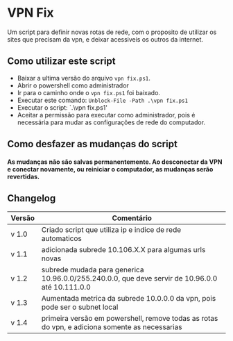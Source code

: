 # VPN Fix 
Um script para definir novas rotas de rede, com o proposito de utilizar os sites que precisam da vpn, e deixar acessiveis os outros da internet.

## Como utilizar este script

* Baixar a ultima versão do arquivo `vpn fix.ps1`. 
* Abrir o powershell como administrador
* Ir para o caminho onde o `vpn fix.ps1` foi baixado.
* Executar este comando: `Unblock-File -Path .\vpn fix.ps1` 
* Executar o script: `.\vpn fix.ps1'
* Aceitar a permissão para executar como administrador, pois é necessária para mudar as configurações de rede do computador.

## Como desfazer as mudanças do script

#### As mudanças não são salvas permanentemente. Ao desconectar da VPN e conectar novamente, ou reiniciar o computador, as mudanças serão revertidas.


## Changelog
Versão | Comentário
------------ | -------------
v 1.0 | Criado script que utiliza ip e indice de rede automaticos
v 1.1 | adicionada subrede 10.106.X.X para algumas urls novas
v 1.2 | subrede mudada para generica 10.96.0.0/255.240.0.0, que deve servir de 10.96.0.0 até 10.111.0.0
v 1.3 | Aumentada metrica da subrede 10.0.0.0 da vpn, pois pode ser o subnet local
v 1.4 | primeira versão em powershell, remove todas as rotas do vpn, e adiciona somente as necessarias
